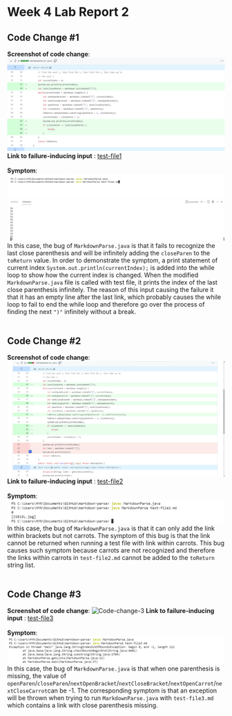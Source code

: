 # Week 4 Lab Report 2
## Code Change #1
**Screenshot of code change**: ![Code-change-1](https://github.com/zhh02/CSE15L-lab-reports/blob/main/lab-report-2/Infinite_loop_diff.jpg)
**Link to failure-inducing input** : [test-file1](https://github.com/zhh02/CSE15L-lab-reports/blob/main/lab-report-2/test-file1.md)<br/><br/>
**Symptom**: ![Command](https://github.com/zhh02/CSE15L-lab-reports/blob/main/lab-report-2/Infinite_loop_cmd.jpg)<br/>
![Output](https://github.com/zhh02/CSE15L-lab-reports/blob/main/lab-report-2/Infinite_loop_output.jpg)<br/>
In this case, the bug of ```MarkdownParse.java``` is that it fails to recognize the last close parenthesis and will be infinitely adding the ```closeParen``` to the ```toReturn``` value. In order to demonstrate the symptom, a print statement of current index ```System.out.println(currentIndex);``` is added into the while loop to show how the current index is changed. When the modified ```MarkdownParse.java``` file is called with test file, it prints the index of the last close parenthesis infinitely. The reason of this input causing the failure it that it has an empty line after the last link, which probably causes the while loop to fail to end the while loop and therefore go over the process of finding the next ```")"``` infinitely without a break. <br/><br/>
## Code Change #2
**Screenshot of code change**: ![Code-change-2](https://github.com/zhh02/CSE15L-lab-reports/blob/main/lab-report-2/Carrots_diff.jpg)
**Link to failure-inducing input** : [test-file2](https://github.com/zhh02/CSE15L-lab-reports/blob/main/lab-report-2/test-file2.md)<br/><br/>
**Symptom**: ![Output](https://github.com/zhh02/CSE15L-lab-reports/blob/main/lab-report-2/Carrots_output.jpg)<br/>
In this case, the bug of ```MarkdownParse.java``` is that it can only add the link within brackets but not carrots. The symptom of this bug is that the link cannot be returned when running a test file with link within carrots. This bug causes such symptom because carrots are not recognized and therefore the links within carrots in ```test-file2.md``` cannot be added to the ```toReturn``` string list. <br/><br/>
## Code Change #3
**Screenshot of code change**: ![Code-change-3](https://github.com/zhh02/markdown-parse/commit/e8a83ea9b5f1af6c6f7c28b8e5e8cb2c0018bbba)
**Link to failure-inducing input** : [test-file3](https://github.com/zhh02/CSE15L-lab-reports/blob/main/lab-report-2/test-file3.md)<br/><br/>
**Symptom**: ![Output](https://github.com/zhh02/CSE15L-lab-reports/blob/main/lab-report-2/incomplete_output.jpg)<br/>
In this case, the bug of ```MarkdownParse.java``` is that when one parenthesis is missing, the value of ```openParen```/```closeParen```/```nextOpenBracket```/```nextCloseBracket```/```nextOpenCarrot```/```nextCloseCarrot```can be -1. The corresponding symptom is that an exception will be thrown when trying to run ```MarkdownParse.java``` with ```test-file3.md``` which contains a link with close parenthesis missing. 
